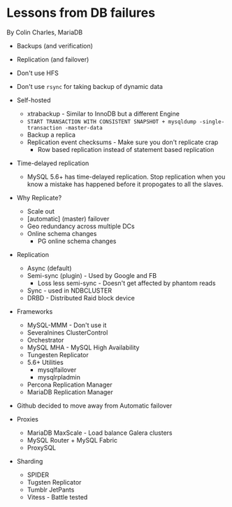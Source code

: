 # Lessons from DB failures

By Colin Charles, MariaDB 

- Backups (and verification)
- Replication (and failover)


- Don't use HFS
- Don't use `rsync` for taking backup of dynamic data

- Self-hosted
    - xtrabackup - Similar to InnoDB but a different Engine
    - `START TRANSACTION WITH CONSISTENT SNAPSHOT + mysqldump -single-transaction -master-data`
    - Backup a replica
    - Replication event checksums - Make sure you don't replicate crap
        - Row based replication instead of statement based replication

- Time-delayed replication
    - MySQL 5.6+ has time-delayed replication. Stop replication when you know a mistake has happened before it propogates to all the slaves.

- Why Replicate?
    - Scale out
    - [automatic] (master) failover
    - Geo redundancy across multiple DCs
    - Online schema changes
        - PG online schema changes
- Replication
    - Async (default)
    - Semi-sync (plugin) - Used by Google and FB
        - Loss less semi-sync - Doesn't get affected by phantom reads
    - Sync - used in NDBCLUSTER
    - DRBD - Distributed Raid block device
- Frameworks
    - MySQL-MMM - Don't use it
    - Severalnines ClusterControl
    - Orchestrator
    - MySQL MHA - MySQL High Availability
    - Tungesten Replicator
    - 5.6+ Utilities
        - mysqlfailover
        - mysqlrpladmin
    - Percona Replication Manager
    - MariaDB Replication Manager

- Github decided to move away from Automatic failover

- Proxies
    - MariaDB MaxScale - Load balance Galera clusters
    - MySQL Router + MySQL Fabric
    - ProxySQL

- Sharding
    - SPIDER
    - Tugsten Replicator
    - Tumblr JetPants
    - Vitess - Battle tested
